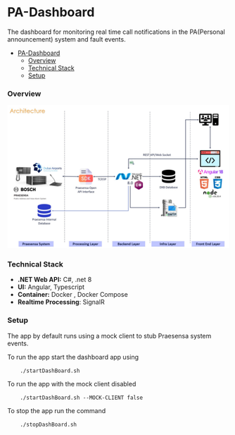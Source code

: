 # PA-Dashboard

The dashboard for monitoring real time call notifications in the PA(Personal announcement) system and fault events.

<!-- TOC -->
* [PA-Dashboard](#pa-dashboard)
    * [Overview](#overview-)
    * [Technical Stack](#technical-stack)
    * [Setup](#setup)
<!-- TOC -->



### Overview 

![PA-arch.jpeg](images/PA-arch.jpeg)

### Technical Stack
- **.NET Web API:** C#, .net 8
- **UI:** Angular, Typescript
- **Container:** Docker  , Docker Compose
- **Realtime Processing**: SignalR

### Setup

The app by default runs using a mock client to stub Praesensa system events.

To run the app start the dashboard app using

```
    ./startDashBoard.sh
```

To run the app with the mock client disabled

```
    ./startDashBoard.sh --MOCK-CLIENT false
```

To stop the app run the command

```
    ./stopDashBoard.sh
```